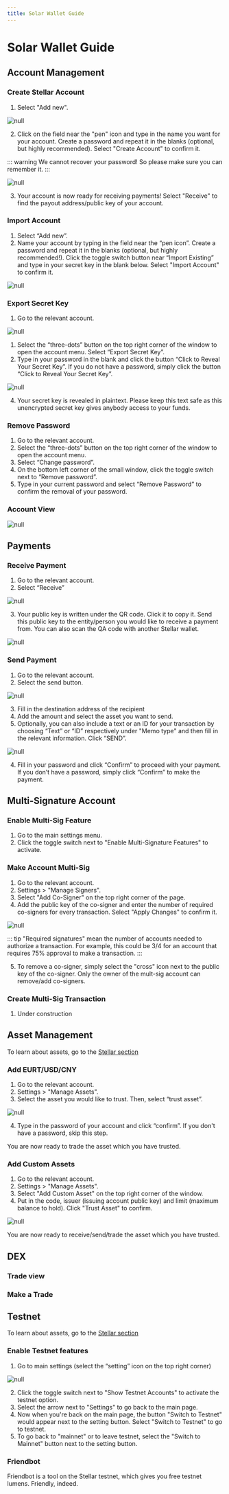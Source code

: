 ```yaml
---
title: Solar Wallet Guide
---
```

# Solar Wallet Guide

## Account Management

### Create Stellar Account

1. Select "Add new".

![null](/images/choose-an-account.png)

2. Click on the field near the "pen" icon and type in the name you want for your account. Create a password and repeat it in the blanks (optional, but highly recommended). Select "Create Account" to confirm it.

::: warning
We cannot recover your password! So please make sure you can remember it.
:::

![null](/images/rename-again.png)

3. Your account is now ready for receiving payments! Select "Receive" to find the payout address/public key of your account.

### Import Account

1. Select “Add new”.
2. Name your account by typing in the field near the “pen icon”. Create a password and repeat it in the blanks (optional, but highly recommended!). Click the toggle switch button near “Import Existing” and type in your secret key in the blank below. Select "Import Account" to confirm it.

![null](/images/rename-again.png)

### Export Secret Key

1. Go to the relevant account.

![null](/images/screen-shot-2019-02-26-at-13.08.11.png)

1. Select the “three-dots” button on the top right corner of the window to open the account menu. Select “Export Secret Key”.
2. Type in your password in the blank and click the button “Click to Reveal Your Secret Key”. If you do not have a password, simply click the button “Click to Reveal Your Secret Key”.

![null](/images/mejor.png)

4. Your secret key is revealed in plaintext. Please keep this text safe as this unencrypted secret key gives anybody access to your funds.

### Remove Password

1. Go to the relevant account.
2. Select the “three-dots” button on the top right corner of the window to open the account menu.
3. Select “Change password”.
4. On the bottom left corner of the small window, click the toggle switch next to “Remove password”.
5. Type in your current password and select “Remove Password” to confirm the removal of your password.

### Account View

![null](/images/with-blurss.png)

## Payments

### Receive Payment

1. Go to the relevant account.
2. Select “Receive”

![null](/images/screen-shot-2019-02-18-at-10.35.36.png)

3. Your public key is written under the QR code. Click it to copy it. Send this public key to the entity/person you would like to receive a payment from. You can also scan the QA code with another Stellar wallet.

![null](/images/blur-2.png)

### Send Payment

1. Go to the relevant account.
2. Select the send button.

![null](/images/screen-shot-2019-02-18-at-10.35.36.png)

3. Fill in the destination address of the recipient
4. Add the amount and select the asset you want to send. 
5. Optionally, you can also include a text or an ID for your transaction by choosing “Text” or “ID” respectively under "Memo type" and then fill in the relevant information. Click “SEND”.

![null](/images/screen-shot-2019-02-26-at-13.00.17.png)

4. Fill in your password and click “Confirm” to proceed with your payment. If you don’t have a password, simply click “Confirm” to make the payment.

## Multi-Signature Account

### Enable Multi-Sig Feature

1. Go to the main settings menu.
2. Click the toggle switch next to "Enable Multi-Signature Features" to activate.

### Make Account Multi-Sig

1. Go to the relevant account. 
2. Settings > "Manage Signers".
3. Select "Add Co-Signer" on the top right corner of the page.
4. Add the public key of the co-signer and enter the number of required co-signers for every transaction. Select "Apply Changes" to confirm it.

![null](/images/blue-3.png)

::: tip
"Required signatures" mean the number of accounts needed to authorize a transaction. For example, this could be 3/4 for an account that requires 75% approval to make a transaction.
:::

5. To remove a co-signer, simply select the "cross" icon next to the public key of the co-signer. Only the owner of the mult-sig account can remove/add co-signers.

### Create Multi-Sig Transaction

1. Under construction

## Asset Management

To learn about assets, go to the [Stellar section](/guide/02-stellar-guide.html#about-stellar)

### Add EURT/USD/CNY

1. Go to the relevant account.
2. Settings > "Manage Assets".
3. Select the asset you would like to trust. Then, select “trust asset”.

![null](/images/screen-shot-2019-02-26-at-13.05.35.png)

4. Type in the password of your account and click “confirm”. If you don't have a password, skip this step.

You are now ready to trade the asset which you have trusted.

### Add Custom Assets

1. Go to the relevant account.
2. Settings > "Manage Assets".
3. Select "Add Custom Asset" on the top right corner of the window.
4. Put in the code, issuer (issuing account public key) and limit (maximum balance to hold). Click "Trust Asset" to confirm.

![null](/images/screen-shot-2019-02-26-at-09.37.19.png)

You are now ready to receive/send/trade the asset which you have trusted.

## DEX

### Trade view

### Make a Trade

## Testnet

To learn about assets, go to the [Stellar section](/guide/02-stellar-guide.html#about-stellar)

### Enable Testnet features

1. Go to main settings (select the “setting” icon on the top right corner)

![null](/images/setting-buttons.png)

2. Click the toggle switch next to "Show Testnet Accounts" to activate the testnet option.
3. Select the arrow next to "Settings" to go back to the main page.
4. Now when you're back on the main page, the button "Switch to Testnet" would appear next to the setting button. Select "Switch to Testnet" to go to testnet.
5. To go back to "mainnet" or to leave testnet, select the "Switch to Mainnet" button next to the setting button.

### Friendbot

Friendbot is a tool on the Stellar testnet, which gives you free testnet lumens. Friendly, indeed.
